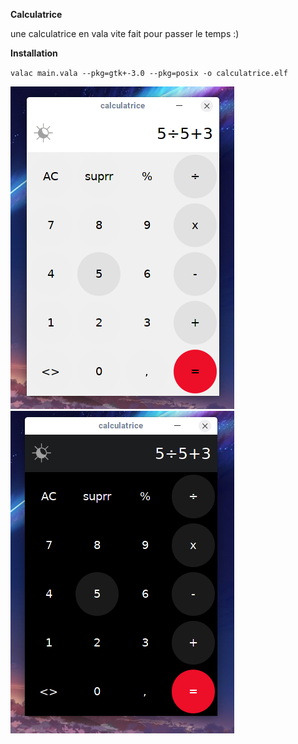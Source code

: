**Calculatrice**

une calculatrice en vala vite fait pour passer le temps :)

**Installation**

`valac main.vala --pkg=gtk+-3.0 --pkg=posix -o calculatrice.elf`

<img src="datagit/calcw.png"/>
<img src="datagit/calcb.png"/>

